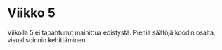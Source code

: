 # Viikko 5

Viikolla 5 ei tapahtunut mainittua edistystä. Pieniä säätöjä koodin osalta, visualisoinnin kehittäminen.